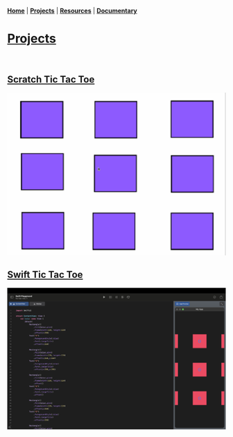 **[Home](README.md)** | **[Projects](Projects.md)** | **[Resources](Resources.md)** | **[Documentary](Documentary.md)**

# **[Projects](Projects.md)**

<br>

## [Scratch Tic Tac Toe](https://scratch.mit.edu/projects/1212334765)

![XOXpreview](giphy.gif)

## [Swift Tic Tac Toe](https://github.com/kaankoca-debug/kaankoca-debug.github.io/tree/main/Projects/Swift)

<img src="PHOTO&GIF/Swift_Game.png" width="600">

<br>
